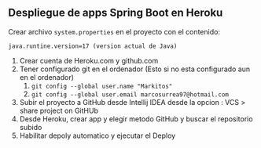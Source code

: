 
## Despliegue de apps Spring Boot en Heroku

Crear archivo `system.properties` en el proyecto con el contenido:

```
java.runtine.version=17 (version actual de Java)
```

1. Crear cuenta de Heroku.com y github.com
2. Tener configurado git en el ordenador (Esto si no esta configurado aun en el ordenador)
   1. `git config --global user.name "Markitos"`
   2. `git config --global user.email marcosurrea97@hotmail.com`
3. Subir el proyecto a GitHub desde Intellij IDEA desde la opcion : VCS > share project on GitHUb
4. Desde Heroku, crear app y elegir metodo GitHub y buscar el repositorio subido
5. Habilitar depoly automatico y ejecutar el Deploy